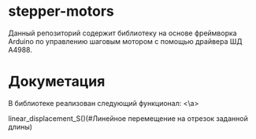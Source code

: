 # stepper-motors
Данный репозиторий содержит библиотеку на основе фреймворка Arduino по управлению шаговым мотором с помощью драйвера ШД A4988.

# Докуметация
В библиотеке реализован следующий функционал:
<a name="Линейное перемещение на отрезок заданной длины"><\a>


linear_displacement_S()(#Линейное перемещение на отрезок заданной длины)
